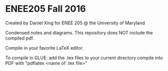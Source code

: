 # ENEE205 Fall 2016

Created by Daniel Xing for ENEE 205 @ the University of Maryland

Condensed notes and diagrams.
This repository does NOT include the compiled pdf.

Compile in your favorite LaTeX editor.

To compile in GLUE:
  add the .tex files to your current directory
  compile into PDF with "pdflatex <name of .tex file>"
